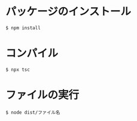 # パッケージのインストール
```
$ npm install
```

# コンパイル
```
$ npx tsc
```

# ファイルの実行
```
$ node dist/ファイル名
```
